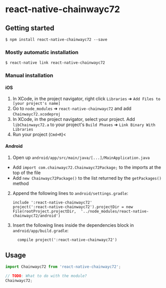 # react-native-chainwayc72

## Getting started

`$ npm install react-native-chainwayc72 --save`

### Mostly automatic installation

`$ react-native link react-native-chainwayc72`

### Manual installation


#### iOS

1. In XCode, in the project navigator, right click `Libraries` ➜ `Add Files to [your project's name]`
2. Go to `node_modules` ➜ `react-native-chainwayc72` and add `Chainwayc72.xcodeproj`
3. In XCode, in the project navigator, select your project. Add `libChainwayc72.a` to your project's `Build Phases` ➜ `Link Binary With Libraries`
4. Run your project (`Cmd+R`)<

#### Android

1. Open up `android/app/src/main/java/[...]/MainApplication.java`
  - Add `import com.chainwayc72.Chainwayc72Package;` to the imports at the top of the file
  - Add `new Chainwayc72Package()` to the list returned by the `getPackages()` method
2. Append the following lines to `android/settings.gradle`:
  	```
  	include ':react-native-chainwayc72'
  	project(':react-native-chainwayc72').projectDir = new File(rootProject.projectDir, 	'../node_modules/react-native-chainwayc72/android')
  	```
3. Insert the following lines inside the dependencies block in `android/app/build.gradle`:
  	```
      compile project(':react-native-chainwayc72')
  	```


## Usage
```javascript
import Chainwayc72 from 'react-native-chainwayc72';

// TODO: What to do with the module?
Chainwayc72;
```

